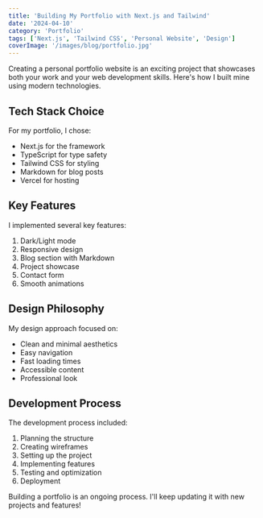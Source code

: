 ```yaml
---
title: 'Building My Portfolio with Next.js and Tailwind'
date: '2024-04-10'
category: 'Portfolio'
tags: ['Next.js', 'Tailwind CSS', 'Personal Website', 'Design']
coverImage: '/images/blog/portfolio.jpg'
---
```


Creating a personal portfolio website is an exciting project that showcases both your work and your web development skills. Here's how I built mine using modern technologies.

## Tech Stack Choice

For my portfolio, I chose:
- Next.js for the framework
- TypeScript for type safety
- Tailwind CSS for styling
- Markdown for blog posts
- Vercel for hosting

## Key Features

I implemented several key features:
1. Dark/Light mode
2. Responsive design
3. Blog section with Markdown
4. Project showcase
5. Contact form
6. Smooth animations

## Design Philosophy

My design approach focused on:
- Clean and minimal aesthetics
- Easy navigation
- Fast loading times
- Accessible content
- Professional look

## Development Process

The development process included:
1. Planning the structure
2. Creating wireframes
3. Setting up the project
4. Implementing features
5. Testing and optimization
6. Deployment

Building a portfolio is an ongoing process. I'll keep updating it with new projects and features! 